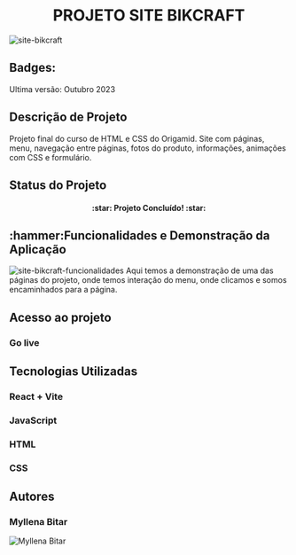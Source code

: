<h1 align="center">PROJETO SITE BIKCRAFT</h1>

<img src="https://github.com/user-attachments/assets/3875abe1-6516-452b-b93c-e2d994945a8b" alt="site-bikcraft">

<h2>Badges:</h2>
Ultima versão: Outubro 2023

<h2>Descrição de Projeto</h2>
Projeto final do curso de HTML e CSS do Origamid. Site com páginas, menu, navegação entre páginas, fotos do produto, informações, animações com CSS e formulário.

<h2>Status do Projeto</h2>
<h4 align="center">:star: Projeto Concluído! :star:</h4>

<h2>:hammer:Funcionalidades e Demonstração da Aplicação</h2>
<img src="https://github.com/user-attachments/assets/e7829d1f-051e-4729-86a9-ec674b5a2a6b" alt="site-bikcraft-funcionalidades">
Aqui temos a demonstração de uma das páginas do projeto, onde temos interação do menu, onde clicamos e somos encaminhados para a página.

<h2>Acesso ao projeto</h2>
<h3>Go live</h3>
<h2> Tecnologias Utilizadas</h2>
<h3>React + Vite</h3>
<h3> JavaScript</h3>
<h3> HTML</h3>
<h3> CSS</h3>

<h2>Autores</h2>
<h3>Myllena Bitar</h3>
<img src="https://avatars.githubusercontent.com/u/111917539?v=4" alt="Myllena Bitar">
